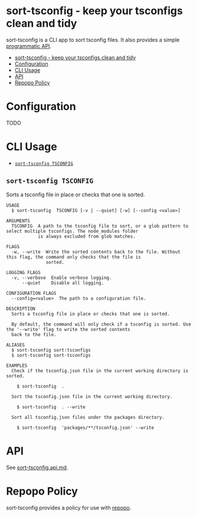 # sort-tsconfig - keep your tsconfigs clean and tidy

sort-tsconfig is a CLI app to sort tsconfig files. It also provides a simple [programmatic API][API].

<!-- toc -->
* [sort-tsconfig - keep your tsconfigs clean and tidy](#sort-tsconfig---keep-your-tsconfigs-clean-and-tidy)
* [Configuration](#configuration)
* [CLI Usage](#cli-usage)
* [API](#api)
* [Repopo Policy](#repopo-policy)
<!-- tocstop -->

# Configuration

TODO

# CLI Usage

<!-- commands -->
* [`sort-tsconfig TSCONFIG`](#sort-tsconfig-tsconfig)

## `sort-tsconfig TSCONFIG`

Sorts a tsconfig file in place or checks that one is sorted.

```
USAGE
  $ sort-tsconfig  TSCONFIG [-v | --quiet] [-w] [--config <value>]

ARGUMENTS
  TSCONFIG  A path to the tsconfig file to sort, or a glob pattern to select multiple tsconfigs. The node_modules folder
            is always excluded from glob matches.

FLAGS
  -w, --write  Write the sorted contents back to the file. Without this flag, the command only checks that the file is
               sorted.

LOGGING FLAGS
  -v, --verbose  Enable verbose logging.
      --quiet    Disable all logging.

CONFIGURATION FLAGS
  --config=<value>  The path to a configuration file.

DESCRIPTION
  Sorts a tsconfig file in place or checks that one is sorted.

  By default, the command will only check if a tsconfig is sorted. Use the '--write' flag to write the sorted contents
  back to the file.

ALIASES
  $ sort-tsconfig sort:tsconfigs
  $ sort-tsconfig sort-tsconfigs

EXAMPLES
  Check if the tsconfig.json file in the current working directory is sorted.

    $ sort-tsconfig  .

  Sort the tsconfig.json file in the current working directory.

    $ sort-tsconfig  . --write

  Sort all tsconfig.json files under the packages directory.

    $ sort-tsconfig  'packages/**/tsconfig.json' --write
```
<!-- commandsstop -->

# API

See [sort-tsconfig.api.md][API].

# Repopo Policy

sort-tsconfig provides a policy for use with [repopo][].

[API]: ./api-docs/sort-tsconfig.api.md
[repopo]:
    https://github.com/tylerbutler/tools-monorepo/tree/main/packages/repopo#repopo---police-the-files-in-your-git-repo-with-extensible-policies
